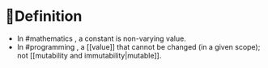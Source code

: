 # 📝Definition
- In #mathematics , a constant is non-varying value.
- In #programming , a [[value]] that cannot be changed (in a given scope); not [[mutability and immutability|mutable]].
